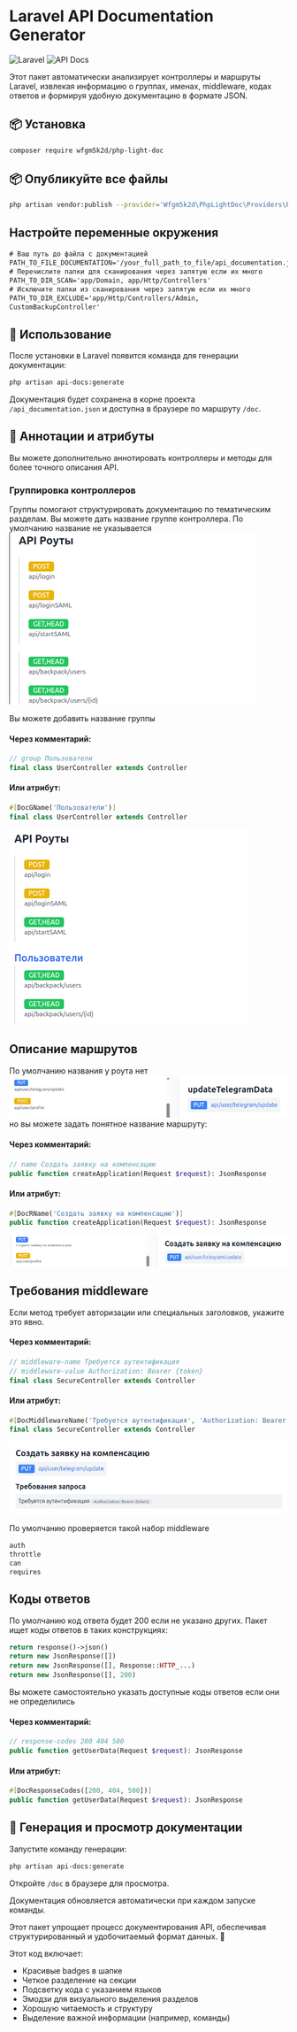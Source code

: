 # Laravel API Documentation Generator

![Laravel](https://img.shields.io/badge/Laravel-FF2D20?style=for-the-badge&logo=laravel&logoColor=white)
![API Docs](https://img.shields.io/badge/Docs-100%25%20Automated-brightgreen?style=for-the-badge)

Этот пакет автоматически анализирует контроллеры и маршруты Laravel, извлекая информацию о группах, именах, middleware, кодах ответов и формируя удобную документацию в формате JSON.

## 📦 Установка

```bash
composer require wfgm5k2d/php-light-doc
```
## 📦 Опубликуйте все файлы

```bash
php artisan vendor:publish --provider='Wfgm5k2d\PhpLightDoc\Providers\PhpLightDocServiceProvider'
```

## Настройте переменные окружения
```dotenv
# Ваш путь до файла с документацией
PATH_TO_FILE_DOCUMENTATION='/your_full_path_to_file/api_documentation.json'
# Перечислите папки для сканирования через запятую если их много
PATH_TO_DIR_SCAN='app/Domain, app/Http/Controllers'
# Исключите папки из сканирования через запятую если их много
PATH_TO_DIR_EXCLUDE='app/Http/Controllers/Admin, CustomBackupController'
```
## 🚀 Использование
После установки в Laravel появится команда для генерации документации:

```bash
php artisan api-docs:generate
```
Документация будет сохранена в корне проекта `/api_documentation.json` и доступна в браузере по маршруту `/doc`.

## 📝 Аннотации и атрибуты
Вы можете дополнительно аннотировать контроллеры и методы для более точного описания API.

### Группировка контроллеров
Группы помогают структурировать документацию по тематическим разделам.
Вы можете дать название группе контроллера. По умолчанию название не указывается
![img_1.png](routs.png)

Вы можете добавить название группы
#### Через комментарий:

```php
// group Пользователи
final class UserController extends Controller
```
#### Или атрибут:

```php
#[DocGName('Пользователи')]
final class UserController extends Controller
```
![img_2.png](name-group.png)

## Описание маршрутов
По умолчанию названия у роута нет
![img_3.png](no-name-route.png)
но вы можете задать понятное название маршруту:

#### Через комментарий:

```php
// name Создать заявку на компенсацию
public function createApplication(Request $request): JsonResponse
```
#### Или атрибут:

```php
#[DocRName('Создать заявку на компенсацию')]
public function createApplication(Request $request): JsonResponse
```
![img_4.png](name-route.png)

## Требования middleware
Если метод требует авторизации или специальных заголовков, укажите это явно.

#### Через комментарий:

```php
// middleware-name Требуется аутентификация
// middleware-value Authorization: Bearer {token}
final class SecureController extends Controller
```
#### Или атрибут:

```php
#[DocMiddlewareName('Требуется аутентификация', 'Authorization: Bearer {token}')]
final class SecureController extends Controller
```
![img_5.png](headers.png)

По умолчанию проверяется такой набор middleware
```
auth
throttle
can
requires
```

## Коды ответов
По умолчанию код ответа будет 200 если не указано других.
Пакет ищет коды ответов в таких конструкциях:
```php
return response()->json()
return new JsonResponse([])
return new JsonResponse([], Response::HTTP_...)
return new JsonResponse([], 200)
```
Вы можете самостоятельно указать доступные коды ответов если они не определились

#### Через комментарий:

```php
// response-codes 200 404 500
public function getUserData(Request $request): JsonResponse
```

#### Или атрибут:

```php
#[DocResponseCodes([200, 404, 500])]
public function getUserData(Request $request): JsonResponse
```

## 🔄 Генерация и просмотр документации
Запустите команду генерации:

```bash
php artisan api-docs:generate
```

Откройте `/doc` в браузере для просмотра.

Документация обновляется автоматически при каждом запуске команды.

Этот пакет упрощает процесс документирования API, обеспечивая структурированный и удобочитаемый формат данных. 🚀

Этот код включает:
- Красивые badges в шапке
- Четкое разделение на секции
- Подсветку кода с указанием языков
- Эмодзи для визуального выделения разделов
- Хорошую читаемость и структуру
- Выделение важной информации (например, команды)
